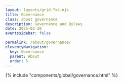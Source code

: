 ```yaml
---
layout: layouts/grid-7x4.njk
title: Governance
class: about governance
description: Governance and Bylaws
date: 2025-02-20
eventssidebar: false

permalink: /about/governance/
eleventyNavigation:
  key: Governance
  parent: About
  order: 5
---
```




 {% include "components/global/governance.html" %}
